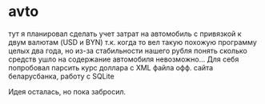 # avto
тут я планировал сделать учет затрат на автомобиль с привязкой к двум валютам (USD и BYN) т.к. когда то вел такую похожую программу
целых два года, но из-за стабильности нашего рубля понять сколько средств ушло на содержание автомобиля невозможно...
Для себя попробовал парсить курс доллара с XML файла офф. сайта беларусбанка, работу с SQLite

Идея осталась, но пока забросил.
